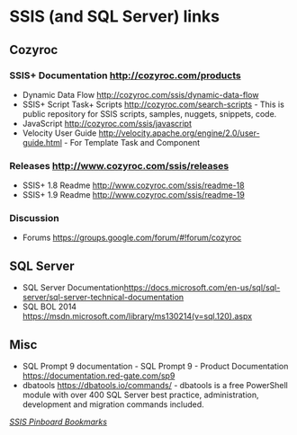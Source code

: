 # SSIS (and SQL Server) links

## Cozyroc

### SSIS+ Documentation <http://cozyroc.com/products>

* Dynamic Data Flow <http://cozyroc.com/ssis/dynamic-data-flow>
* SSIS+ Script Task+ Scripts <http://cozyroc.com/search-scripts> - This is public repository for SSIS scripts, samples, nuggets, snippets, code.
* JavaScript <http://cozyroc.com/ssis/javascript>
* Velocity User Guide <http://velocity.apache.org/engine/2.0/user-guide.html> - For Template Task and Component

### Releases <http://www.cozyroc.com/ssis/releases>

* SSIS+ 1.8 Readme <http://www.cozyroc.com/ssis/readme-18>
* SSIS+ 1.9 Readme <http://www.cozyroc.com/ssis/readme-19>

### Discussion

* Forums <https://groups.google.com/forum/#!forum/cozyroc>

## SQL Server

* SQL Server Documentation<https://docs.microsoft.com/en-us/sql/sql-server/sql-server-technical-documentation>
* SQL BOL 2014 <https://msdn.microsoft.com/library/ms130214(v=sql.120).aspx>

## Misc

* SQL Prompt 9 documentation - SQL Prompt 9 - Product Documentation <https://documentation.red-gate.com/sp9>
* dbatools <https://dbatools.io/commands/> - dbatools is a free PowerShell module with over 400 SQL Server best practice, administration, development and migration commands included.

_[SSIS Pinboard Bookmarks](https://pinboard.in/u:warthurton/t:documentation/t:sqlserver/?sort=title)_